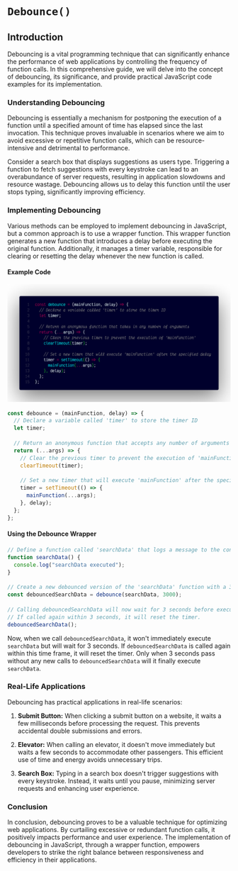 # `Debounce()`

## Introduction

Debouncing is a vital programming technique that can significantly enhance the performance of web applications by controlling the frequency of function calls. In this comprehensive guide, we will delve into the concept of debouncing, its significance, and provide practical JavaScript code examples for its implementation.

### Understanding Debouncing

Debouncing is essentially a mechanism for postponing the execution of a function until a specified amount of time has elapsed since the last invocation. This technique proves invaluable in scenarios where we aim to avoid excessive or repetitive function calls, which can be resource-intensive and detrimental to performance.

Consider a search box that displays suggestions as users type. Triggering a function to fetch suggestions with every keystroke can lead to an overabundance of server requests, resulting in application slowdowns and resource wastage. Debouncing allows us to delay this function until the user stops typing, significantly improving efficiency.

### Implementing Debouncing

Various methods can be employed to implement debouncing in JavaScript, but a common approach is to use a wrapper function. This wrapper function generates a new function that introduces a delay before executing the original function. Additionally, it manages a timer variable, responsible for clearing or resetting the delay whenever the new function is called.

#### Example Code

![A screenshot of the titular code snippet](../snapshots/debounce.png)

```javascript
const debounce = (mainFunction, delay) => {
  // Declare a variable called 'timer' to store the timer ID
  let timer;

  // Return an anonymous function that accepts any number of arguments
  return (...args) => {
    // Clear the previous timer to prevent the execution of 'mainFunction'
    clearTimeout(timer);

    // Set a new timer that will execute 'mainFunction' after the specified delay
    timer = setTimeout(() => {
      mainFunction(...args);
    }, delay);
  };
};
```

#### Using the Debounce Wrapper

```javascript
// Define a function called 'searchData' that logs a message to the console
function searchData() {
  console.log("searchData executed");
}

// Create a new debounced version of the 'searchData' function with a 3-second delay
const debouncedSearchData = debounce(searchData, 3000);

// Calling debouncedSearchData will now wait for 3 seconds before executing searchData.
// If called again within 3 seconds, it will reset the timer.
debouncedSearchData();
```

Now, when we call `debouncedSearchData`, it won't immediately execute `searchData` but will wait for 3 seconds. If `debouncedSearchData` is called again within this time frame, it will reset the timer. Only when 3 seconds pass without any new calls to `debouncedSearchData` will it finally execute `searchData`.

### Real-Life Applications

Debouncing has practical applications in real-life scenarios:

1. **Submit Button:** When clicking a submit button on a website, it waits a few milliseconds before processing the request. This prevents accidental double submissions and errors.

2. **Elevator:** When calling an elevator, it doesn't move immediately but waits a few seconds to accommodate other passengers. This efficient use of time and energy avoids unnecessary trips.

3. **Search Box:** Typing in a search box doesn't trigger suggestions with every keystroke. Instead, it waits until you pause, minimizing server requests and enhancing user experience.

### Conclusion

In conclusion, debouncing proves to be a valuable technique for optimizing web applications. By curtailing excessive or redundant function calls, it positively impacts performance and user experience. The implementation of debouncing in JavaScript, through a wrapper function, empowers developers to strike the right balance between responsiveness and efficiency in their applications.
